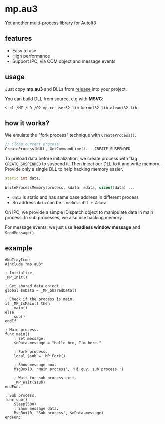 # mp.au3
Yet another multi-process library for AutoIt3

## features
- Easy to use
- High performance
- Support IPC, via COM object and message events

## usage

Just copy **mp.au3** and DLLs from [release](https://github.com/nomi-san/mp.au3/releases) into your project.

You can build DLL from source, e.g with **MSVC**:
```
$ cl /MT /LD /O2 mp.cc user32.lib kernel32.lib oleaut32.lib
```

## how it works?

We emulate the "fork process" technique with `CreateProcess()`.

```cpp
// Clone current process
CreateProcess(NULL, GetCommandLine()... CREATE_SUSPENDED
```

To preload data before initialization, we create process with flag `CREATE_SUSPENDED` to suspend it.
Then inject our DLL to it and write memory. Provide only a single DLL to help hacking memory easier.

```cpp
static int data;
...
WriteProcessMemory(process, &data, &data, sizeof(data) ...
```
- `data` is static and has same base address in different process
- So address `data` can be... `module.dll + &data`

On IPC, we provide a simple IDispatch object to manipulate data in main process.
In sub processes, we also use hacking memory.

For message events, we just use **headless window message** and `SendMessage()`.

## example

```au3
#NoTrayIcon
#include "mp.au3"

; Initialize.
_MP_Init()

; Get shared data object.
global $oData = _MP_SharedData()

; Check if the process is main.
if _MP_IsMain() then
	main()
else
	sub()
endIf

; Main process.
func main()
	; Set message.
	$oData.message = "Hello bro, I'm here."

	; Fork process.
	local $sub = _MP_Fork()

	; Show message box.
	MsgBox(0, 'Main process', 'Hi guy, sub process.')

	; Wait for sub process exit.
	_MP_Wait($sub)
endFunc

; Sub process.
func sub()
	Sleep(500)
	; Show message data.
	MsgBox(0, 'Sub process', $oData.message)
endFunc
```
